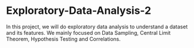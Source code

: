# Exploratory-Data-Analysis-2

In this project, we will do exploratory data analysis to understand a dataset and its features. We mainly focused on Data Sampling, Central Limit Theorem, Hypothesis Testing and Correlations.
